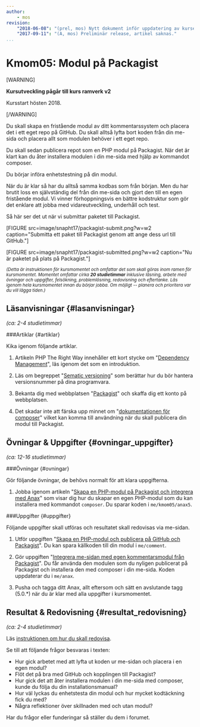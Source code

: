 ```yaml
---
author:
    - mos
revision:
    "2018-06-08": "(prel, mos) Nytt dokument inför uppdatering av kursen."
    "2017-09-11": "(A, mos) Preliminär release, artikel saknas."
...
```

Kmom05: Modul på Packagist
==================================

[WARNING]

**Kursutveckling pågår till kurs ramverk v2**

Kursstart hösten 2018.

[/WARNING]

Du skall skapa en fristående modul av ditt kommentarssystem och placera det i ett eget repo på GitHub. Du skall alltså lyfta bort koden från din me-sida och placera allt som modulen behöver i ett eget repo.

Du skall sedan publicera repot som en PHP modul på Packagist. När det är klart kan du åter installera modulen i din me-sida med hjälp av kommandot composer.

Du börjar införa enhetstestning på din modul.

När du är klar så har du alltså samma kodbas som från början. Men du har brutit loss en självständig del från din me-sida och gjort den till en egen fristående modul. Vi vinner förhoppningsvis en bättre kodstruktur som gör det enklare att jobba med vidareutveckling, underhåll och test.

<!--more-->


Så här ser det ut när vi submittar paketet till Packagist.

[FIGURE src=image/snapht17/packagist-submit.png?w=w2 caption="Submitta ett paket till Packagist genom att ange dess url till GitHub."]

[FIGURE src=image/snapht17/packagist-submitted.png?w=w2 caption="Nu är paketet på plats på Packagist."]



<small><i>(Detta är instruktionen för kursmomentet och omfattar det som skall göras inom ramen för kursmomentet. Momentet omfattar cirka **20 studietimmar** inklusive läsning, arbete med övningar och uppgifter, felsökning, problemlösning, redovisning och eftertanke. Läs igenom hela kursmomentet innan du börjar jobba. Om möjligt -- planera och prioritera var du vill lägga tiden.)</i></small>



Läsanvisningar  {#lasanvisningar}
---------------------------------

*(ca: 2-4 studietimmar)*



###Artiklar {#artiklar}

Kika igenom följande artiklar.

1. Artikeln PHP The Right Way innehåller ett kort stycke om "[Dependency Management](http://www.phptherightway.com/#dependency_management)", läs igenom det som en introduktion.

1. Läs om begreppet "[Sematic versioning](http://semver.org/)" som berättar hur du bör hantera versionsnummer på dina programvara.

1. Bekanta dig med webbplatsen "[Packagist](https://packagist.org/about)" och skaffa dig ett konto på webbplatsen.

1. Det skadar inte att färska upp minnet om "[dokumentationen för composer](https://getcomposer.org/doc/)" vilket kan komma till användning när du skall publicera din modul till Packagist.



<!--
###Videor {#videor}

Kika på följande videos.

1. Titta på seminariet?
-->



Övningar & Uppgifter  {#ovningar_uppgifter}
-------------------------------------------

*(ca: 12-16 studietimmar)*



###Övningar {#ovningar}

Gör följande övningar, de behövs normalt för att klara uppgifterna.

1. Jobba igenom artikeln "[Skapa en PHP-modul på Packagist och integrera med Anax](kunskap/skapa-en-php-modul-pa-packagist-och-integrera-med-anax)" som visar dig hur du skapar en egen PHP-modul som du kan installera med kommandot `composer`. Du sparar koden i `me/kmom05/anax5`.

<!--
1. Jobba igenom artikeln "[Validera och enhetstesta din modul](kunskap/XXX)" som visar hur du kan införa lokala tester i din modul. 
-->



###Uppgifter {#uppgifter}

Följande uppgifter skall utföras och resultatet skall redovisas via me-sidan.

1. Utför uppgiften "[Skapa en PHP-modul och publicera på GitHub och Packagist](uppgift/skapa-en-php-modul-och-publicera-pa-github-och-packagist)". Du kan spara källkoden till din modul i `me/comment`.

1. Gör uppgiften "[Integrera me-sidan med egen kommentarsmodul från Packagist](uppgift/integrera-me-sidan-med-egen-kommentarsmodul-fran-packagist)". Du får använda den modulen som du nyligen publicerat på Packagist och installera den med composer i din me-sida. Koden uppdaterar du i `me/anax`.

1. Pusha och tagga ditt Anax, allt eftersom och sätt en avslutande tagg (5.0.\*) när du är klar med alla uppgifter i kursmomentet.

<!--
1. Skriv gruppvis en artikel om ["Testdriven development (TDD)"](uppgift/skriv-artikel-om-tdd). Spara artikeln i din me-sida.
-->



Resultat & Redovisning  {#resultat_redovisning}
-----------------------------------------------

*(ca: 2-4 studietimmar)*

Läs [instruktionen om hur du skall redovisa](./../redovisa).

Se till att följande frågor besvaras i texten:

* Hur gick arbetet med att lyfta ut koden ur me-sidan och placera i en egen modul?
* Flöt det på bra med GitHub och kopplingen till Packagist?
* Hur gick det att åter installera modulen i din me-sida med composer, kunde du följa du din installationsmanual?
* Hur väl lyckas du enhetstesta din modul och hur mycket kodtäckning fick du med?
* Några reflektioner över skillnaden med och utan modul?

Har du frågor eller funderingar så ställer du dem i forumet.
